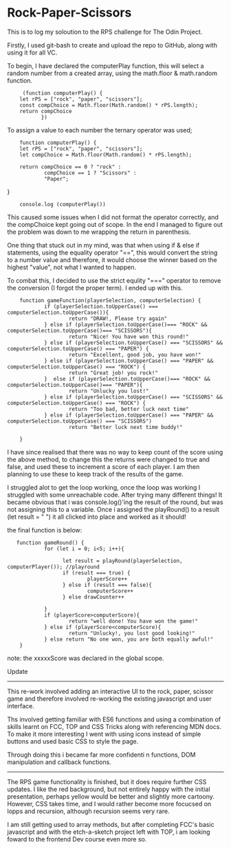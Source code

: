# Rock-Paper-Scissors


This is to log my soloution to the RPS challenge for The Odin Project. 

Firstly, I used git-bash to create and upload the repo to GitHub, along with using it for all VC. 

To begin, I have declared the computerPlay function, this will select a random number from a created array, using the math.floor & math.random function. 

         (function computerPlay() {
        let rPS = ["rock", "paper", "scissors"];
        const compChoice = Math.floor(Math.random() * rPS.length);
        return compChoice
               })

To assign a value to each number the ternary operator was used; 


        function computerPlay() {
        let rPS = ["rock", "paper", "scissors"];
        let compChoice = Math.floor(Math.random() * rPS.length);
        
        return compChoice == 0 ? "rock" :
                compChoice == 1 ? "Scissors" :
                "Paper";   
}
 
        console.log (computerPlay())
 

This caused some issues when I did not format the operator correctly, and the compChoice kept going out of scope. In the end I managed to figure out the problem was down to me wrapping the return in parenthesis.

One thing that stuck out in my mind, was that when using if & else if statements, using the equality operator "==", this would convert the string to a number value and therefore, it would choose the winner based on the highest "value", not what I wanted to happen. 

To combat this, I decided to use the strict equlity "===" operator to remove the conversion (I forgot the proper term). I ended up with this.

        function gameFunction(playerSelection, computerSelection) {
                if (playerSelection.toUpperCase() === computerSelection.toUpperCase()){
                        return "DRAW!, Please try again"
                } else if (playerSelection.toUpperCase()=== "ROCK" && computerSelection.toUpperCase()=== "SCISSORS"){
                        return "Nice! You have won this round!"
                } else if (playerSelection.toUpperCase() === "SCISSORS" && computerSelection.toUpperCase() === "PAPER") {
                        return "Excellent, good job, you have won!"
                } else if (playerSelection.toUpperCase() === "PAPER" && computerSelection.toUpperCase() === "ROCK") {
                        return "Great job! you rock!"
                }  else if (playerSelection.toUpperCase()=== "ROCK" && computerSelection.toUpperCase()=== "PAPER"){
                        return "Unlucky you lost!"
                } else if (playerSelection.toUpperCase() === "SCISSORS" && computerSelection.toUpperCase() === "ROCK") {
                        return "Too bad, better luck next time"
                } else if (playerSelection.toUpperCase() === "PAPER" && computerSelection.toUpperCase() === "SCISSORS") 
                        return "Better luck next time buddy!" 

        }

I have since realised that there was no way to keep count of the score using the above method, to change this the returns were changed to true and false, and used these to increment a score of each player. I am then planning to use these to keep track of the results of the game. 


I struggled alot to get the loop working, once the loop was working I struggled with some unreachable code. After trying many different things! It became obvious that i was console.log()'ing the result of the round, but was not assigning this to a variable. Once i assigned the playRound() to a result (let result = " ") it all clicked into place and worked as it should! 

the final function is below: 

       function gameRound() {
                for (let i = 0; i<5; i++){
                        
                      let result = playRound(playerSelection, computerPlayer()); //playround
                      if (result === true) {
                              playerScore++
                      } else if (result === false){
                              computerScore++
                      } else drawCounter++
               
                }
                if (playerScore>computerScore){
                        return "well done! You have won the game!"
                } else if (playerScore<computerScore){
                        return "Unlucky!, you lost good looking!"
                } else return "No one won, you are both equally awful!"
        }


note: the xxxxxScore was declared in the global scope. 


Update 

<hr> 

This re-work involved adding an interactive UI to the rock, paper, scissor game and therefore involved re-working the existing javascript and user interface. 

Ths involved getting familiar with ES6 functions and using a combination of skills learnt on FCC, TOP and CSS Tricks along with referencing MDN docs. To make it more interesting I went with using icons instead of simple buttons and used basic CSS to style the page. 

Through doing this i became far more confidenti n functions, DOM manipulation and callback functions. 

<hr> 

The RPS game functionality is finished, but it does require further CSS updates. I like the red background, but not entirely happy with the initial presentation, perhaps yellow would be better and slightly more cartoony. However, CSS takes time, and I would rather become more focucsed on lopps and recursion, although recursion seems very rare. 

I am still getting used to array methods, but after completing FCC's basic javascript and with the etch-a-sketch project left with TOP, i am looking foward to the frontend Dev course even more so. 


